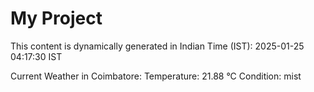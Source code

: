 # My Project

This content is dynamically generated in Indian Time (IST): 2025-01-25 04:17:30 IST


Current Weather in Coimbatore:
Temperature: 21.88 °C
Condition: mist
